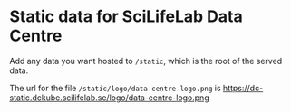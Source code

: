 # Static data for SciLifeLab Data Centre

Add any data you want hosted to `/static`, which is the root of the served data.

The url for the file `/static/logo/data-centre-logo.png` is https://dc-static.dckube.scilifelab.se/logo/data-centre-logo.png

